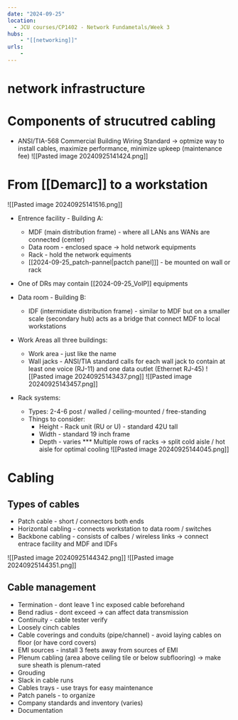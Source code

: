 ```yaml
---
date: "2024-09-25"
location: 
  - JCU courses/CP1402 - Network Fundametals/Week 3
hubs: 
    - "[[networking]]"
urls:
    - 
---
```


# network infrastructure

# Components of strucutred cabling
+ ANSI/TIA-568 Commercial Building Wiring Standard
-> optmize way to install cables, maximize performance, minimize upkeep (maintenance fee)
![[Pasted image 20240925141424.png]]

# From [[Demarc]] to a workstation
![[Pasted image 20240925141516.png]]
+ Entrence facility - Building A:
    + MDF (main distribution frame) - where all LANs ans WANs are connected (center)
    + Data room - enclosed space -> hold network equipments
    + Rack - hold the network equiments
    + [[2024-09-25_patch-pannel|pactch panel]]] - be mounted on wall or rack

+ One of DRs may contain [[2024-09-25_VoIP]] equipments

+ Data room - Building B:
    + IDF (intermidiate distribution frame) - similar to MDF but on a smaller scale (secondary hub)
    acts as a bridge that connect MDF to local workstations

+ Work Areas all three buildings:
    + Work area - just like the name
    + Wall jacks - ANSI/TIA standard calls for each wall jack to contain at least one voice (RJ-11) and one data outlet (Ethernet RJ-45)
![[Pasted image 20240925143437.png]]
![[Pasted image 20240925143457.png]]

+ Rack systems:
    + Types: 2-4-6 post / walled / ceiling-mounted / free-standing
    + Things to consider:
        + Height - Rack unit (RU or U) - standard 42U tall
        + Width - standard 19 inch frame
        + Depth - varies
    *** Multiple rows of racks -> split cold aisle / hot aisle for optimal cooling
![[Pasted image 20240925144045.png]]

# Cabling
## Types of cables
+ Patch cable - short / connectors both ends
+ Horizontal cabling - connects workstation to data room / switches
+ Backbone cabling - consists of calbes / wireless links -> connect entrace facility and MDF and IDFs

![[Pasted image 20240925144342.png]]
![[Pasted image 20240925144351.png]]

## Cable management
+ Termination - dont leave 1 inc exposed cable beforehand
+ Bend radius - dont exceed -> can affect data transmission
+ Continuity - cable tester verify
+ Loosely cinch cables
+ Cable coverings and conduits (pipe/channel) - avoid laying cables on floor (or have cord covers)
+ EMI sources - install 3 feets away from sources of EMI
+ Plenum cabling (area above ceiling tile or below subflooring) -> make sure sheath is plenum-rated
+ Grouding
+ Slack in cable runs 
+ Cables trays - use trays for easy maintenance
+ Patch panels - to organize
+ Company standards and inventory (varies)
+ Documentation
